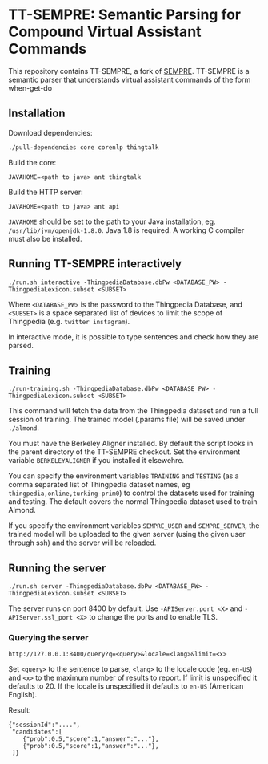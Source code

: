 # TT-SEMPRE: Semantic Parsing for Compound Virtual Assistant Commands

This repository contains TT-SEMPRE, a fork of [SEMPRE](https://github.com/percyliang/sempre).
TT-SEMPRE is a semantic parser that understands virtual assistant commands
of the form when-get-do

## Installation

Download dependencies:

    ./pull-dependencies core corenlp thingtalk

Build the core:

    JAVAHOME=<path to java> ant thingtalk

Build the HTTP server:

    JAVAHOME=<path to java> ant api

`JAVAHOME` should be set to the path to your Java installation, eg. `/usr/lib/jvm/openjdk-1.8.0`.
Java 1.8 is required. A working C compiler must also be installed.

## Running TT-SEMPRE interactively

    ./run.sh interactive -ThingpediaDatabase.dbPw <DATABASE_PW> -ThingpediaLexicon.subset <SUBSET>

Where `<DATABASE_PW>` is the password to the Thingpedia Database, and `<SUBSET>` is a space separated
list of devices to limit the scope of Thingpedia (e.g. `twitter instagram`).

In interactive mode, it is possible to type sentences and check how they are parsed.

## Training

    ./run-training.sh -ThingpediaDatabase.dbPw <DATABASE_PW> -ThingpediaLexicon.subset <SUBSET>

This command will fetch the data from the Thingpedia dataset and run a full session of training.
The trained model (.params file) will be saved under `./almond`.

You must have the Berkeley Aligner installed. By default the script looks in the parent directory
of the TT-SEMPRE checkout. Set the environment variable `BERKELEYALIGNER` if you installed it
elsewehre.

You can specify the environment variables `TRAINING` and `TESTING` (as a comma separated list of
Thingpedia dataset names, eg `thingpedia,online,turking-prim0`) to control the datasets used
for training and testing. The default covers the normal Thingpedia dataset used to train Almond.

If you specify the environment variables `SEMPRE_USER` and `SEMPRE_SERVER`, the trained model
will be uploaded to the given server (using the given user through ssh) and the server will
be reloaded.

## Running the server

    ./run.sh server -ThingpediaDatabase.dbPw <DATABASE_PW> -ThingpediaLexicon.subset <SUBSET>

The server runs on port 8400 by default. Use `-APIServer.port <X>` and `-APIServer.ssl_port <X>`
to change the ports and to enable TLS.

### Querying the server

    http://127.0.0.1:8400/query?q=<query>&locale=<lang>&limit=<x>

Set `<query>` to the sentence to parse, `<lang>` to the locale code (eg. `en-US`) and `<x>` to the
maximum number of results to report. If limit is unspecified it defaults to 20. If the locale
is unspecified it defaults to `en-US` (American English).

Result:

    {"sessionId":"....",
     "candidates":[
        {"prob":0.5,"score":1,"answer":"..."},
        {"prob":0.5,"score":1,"answer":"..."},
     ]}
